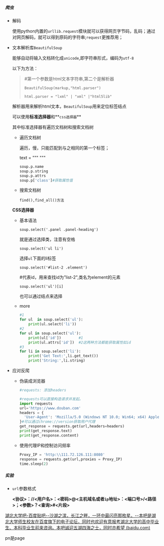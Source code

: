 ##### 爬虫

* 解码

  使用python内置的`urllib.request`模块就可以获得网页字节码，乱码；通过对网页解码，就可以得到原码的字符串;`request`更推荐用；

* 文本解析库`BeautifulSoup`

  能够自动将输入文档转化成`unicode`,即字符串形式，编码为`utf-8`

  以下为方法：

  > #第一个参数是html文本字符串,第二个是解析器
  >
  > `BeautifulSoup(markup,"html.parser")`
  >
  > `html.parser = "lxml" | "xml" |"html5lib"`

  解析器用来解析html文本，`BeautifulSoup`用来定位标签结点

  可以使用**标准选择器**和**`css选择器`**

  其中标准选择器有遍历文档树和搜索文档树

  * 遍历文档树

    遍历，慢，只能匹配到与之相同的第一个标签；

    text = """ <html></hmtl>     """

    ```python
    soup.p.name
    soup.p.string
    soup.p.attrs
    soup.p['class']#获取属性值
    ```

  * 搜索文档树

    `find(),find_all()方法`
  
   **CSS选择器**
  
  * 基本语法
  
    `soup.select('.panel .panel-heading')`
  
    就是通过选择类，注意有空格
  
    `soup.select('ul li')`
  
    选择`ul`下面的li标签
  
    `soup.select('#list-2 .element')`
  
    #代表id，用来查找id为”list-2",类名为element的元素
  
    `soup.select('ul')[i]`
  
    也可以通过结点来选择
  
  * more
  
    ```python
    #1
    for ul  in soup.select('ul'):
        print(ul.select('li'))
    #2
    for ul in soup.select('ul'):
        print(ul['id'])        #1
        print(ul.attrs['id'])  #2这两种方法都能获取属性如id
    #3
    for li in soup.select('li'):
        print('Get Text:',li.get_text())
        print('String:',li.string)
    ```

* 应对反爬

  * 伪装成浏览器

    ```python
    #requests: 添加headers
    
    #requests可以直接构造请求并发起。
    import requests
    url='https://www.douban.com'
    headers = {
      'User-Agent': 'Mozilla/5.0 (Windows NT 10.0; Win64; x64) AppleWebKit/537.36 (KHTML, like Gecko) Chrome/64.0.3282.186 Safari/537.36',
    }#可以通过chrome://version获取用户代理
    get_response = requests.get(url,headers=headers)
    print(get_response.text) 
    print(get_response.content)
    
    ```

  * 使用代理IP和控制访问频率

    ```python
    Proxy_IP = 'http:\\111.72.126.111:8080'
    response = requests.get(url,proxies = Proxy_IP)
    time.sleep(2)
    ```

    

##### 实验

* `url`参数格式

  **<协议>：//<用户名>：<密码>@<主机域名或者`ip`地址>：<端口号>/<路径>；<参数>？<查询>#<片段>**

[湖北大学吧-百度贴吧--沙湖之滨，长江之畔，一环中最闪亮那枚星。--本吧是湖北大学师生校友在百度旗下的电子论坛，同时也欢迎有意报考湖北大学的高中毕业生、本科毕业生前来咨询。本吧诚迎五湖四海之士，同时亦希望 (baidu.com)](https://tieba.baidu.com/f?kw=湖北大学&ie=utf-8&tp=0&pn=49)

pn是page

